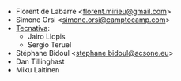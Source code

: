 - Florent de Labarre \<<florent.mirieu@gmail.com>\>
- Simone Orsi \<<simone.orsi@camptocamp.com>\>
- [Tecnativa](https://www.tecnativa.com/):
  - Jairo Llopis
  - Sergio Teruel
- Stéphane Bidoul \<<stephane.bidoul@acsone.eu>\>
- Dan Tillinghast
- Miku Laitinen
